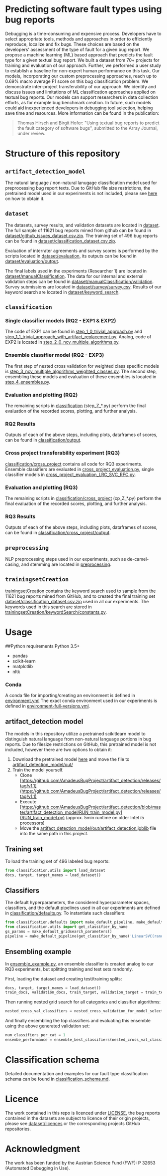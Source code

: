 # Predicting software fault types using bug reports
Debugging is a time-consuming and expensive process.
Developers have to select appropriate tools, methods and approaches in order to efficiently reproduce, localize and fix bugs.
These choices are based on the developers' assessment of the type of fault for a given bug report.
We propose a machine learning (ML) based approach that predicts the fault type for a given textual bug report.
We built a dataset from 70+ projects for training and evaluation of our approach.
Further, we performed a user study to establish a baseline for non-expert human performance on this task.
Our models, incorporating our custom preprocessing approaches, reach up to 0.69% macro average F1 score on this bug classification problem.
We demonstrate inter-project transferability of our approach.
We identify and discuss issues and limitations of ML classification approaches applied on textual bug reports.
Our models can support researchers in data collection efforts, as for example bug benchmark creation.
In future, such models could aid inexperienced developers in debugging tool selection, helping save time and resources.
More information can be found in the publication:
> Thomas Hirsch and Birgit Hofer: "Using textual bug reports to predict the fault category of software bugs", submitted to the Array Journal, under review.

# Structure of this repository
## `artifact_detection_model`
The natural language / non-natural lanugage classification model used for preprocessing bug report texts. 
Due to GitHub file size restrictions, the pretrained model used in our experiments is not included, please see [here](#artifact_detection-model) on how to obtain it.

## `dataset`
The datasets, survey results, and validation datasets are located in [dataset](dataset).
The full sample of 11621 bug reports mined from github can be found in [dataset/github_issues_dataset.csv.zip](dataset/github_issues_dataset.csv.zip).
The training set of 496 bug reports can be found in [dataset/classification_dataset.csv.zip](dataset/classification_dataset.csv.zip).

Evaluation of interrater agreements and survey scores is performed by the scripts located in [dataset/evaluation](dataset/evaluation), its outputs can be found in [dataset/evaluation/output](dataset/evaluation/output).

The final labels used in the experiments (Researcher 1) are located in [dataset/manualClassification](dataset/manualClassification).
The data for our internal and external validation steps can be found in [dataset/manualClassification/validation](dataset/manualClassification/validation).
Survey submissions are located in [dataset/survey/survey.csv](dataset/survey/survey.csv).
Results of our keyword search are located in [dataset/keyword_search](dataset/keyword_search).

## `classification`
### Single classifier models (RQ2 - EXP1 & EXP2)
The code of EXP1 can be found in [step_1_0_trivial_approach.py](classification/step_1_0_trivial_approach.py) and [step_1_1_trivial_approach_with_artifact_replacement.py](classification/step_1_1_trivial_approach_with_artifact_replacement.py).
Analog, code of EXP2 is located in [step_2_0_ncv_multiple_algorithms.py](classification/step_2_0_ncv_multiple_algorithms.py).

### Ensemble classifier model (RQ2 - EXP3)
The first step of nested cross validation for weighted class specific models is [step_3_ncv_multiple_algorithms_weighted_classes.py](classification/step_3_ncv_multiple_algorithms_weighted_classes.py).
The second step, ensembling these models and evaluation of these ensembles is located in [step_4_ensembles.py](classification/step_4_ensembles.py).

### Evaluation and plotting (RQ2)
The remaining scripts in [classification](classification) (step_Z_*.py) perform the final evaluation of the recorded scores, plotting, and further analysis.

### RQ2 Results
Outputs of each of the above steps, including plots, dataframes of scores, can be found in [classification/output](classification/output).

### Cross project transferability experiment (RQ3)
[classification/cross_project](classification/cross_project) contains all code for RQ3 experiments.
Ensemble classifiers are evaluated in [cross_project_evaluation.py](classification/cross_project/cross_project_evaluation.py), single classifier models in [cross_project_evaluation_LRC_SVC_RFC.py](classification/cross_project/cross_project_evaluation_LRC_SVC_RFC.py).

### Evaluation and plotting (RQ3)
The remaining scripts in [classification/cross_project](classification/cross_project) (cp_Z_*.py) perform the final evaluation of the recorded scores, plotting, and further analysis.

### RQ3 Results
Outputs of each of the above steps, including plots, dataframes of scores, can be found in [classification/cross_project/output](classification/cross_project/output).

## `preprocessing`
NLP preprocessing steps used in our experiments, such as de-camel-casing, and stemming are located in [preprocessing](preprocessing).

## `trainingsetCreation`
[trainingsetCreation](trainingsetCreation) contains the keyword search used to sample from the 11621 bug reports mined from GitHub, and to created the final training set [dataset/classification_dataset.csv.zip](dataset/classification_dataset.csv.zip) used in all our experiments.
The keywords used in this search are stored in [trainingsetCreation/keywordSearch/constants.py](trainingsetCreation/keywordSearch/constants.py).

# Usage
##Python requirements
Python 3.5+
* pandas
* scikit-learn
* matplotlib
* nltk

### Conda
A conda file for importing/creating an environment is defined in [environment.yml](environment.yml)
The exact conda environment used in our experiments is defined in [environment-full-versions.yml](environment-full-versions.yml).

## artifact_detection model
The models in this repository utilize a pretrained scikitlearn model to distinguish natural language from non-natural language portions in bug reports.
Due to filesize restrictions on GitHub, this pretrained model is not included, however there are two options to obtain it:
1. Download the pretrained model [here](https://drive.google.com/file/d/1elXrmciHrUuN9_iQYPcnRXx18ZlqMqzt/view?usp=sharing) and move the file to [artifact_detection_model/out/](artifact_detection_model/out/)
2. Train the model yourself.
   - Clone [https://github.com/AmadeusBugProject/artifact_detection/releases/tag/v1.1](https://github.com/AmadeusBugProject/artifact_detection/releases/tag/v1.1)
   - Execute [https://github.com/AmadeusBugProject/artifact_detection/blob/master/artifact_detection_model/RUN_train_model.py](RUN_train_model.py) (approx. 5min runtime on older Intel i5 processors)
   - Move the [artifact_detection_model/out/artifact_detection.joblib](artifact_detection_model/out/artifact_detection.joblib) file into the same path in this project.

## Training set
To load the training set of 496 labeled bug reports:
```python
from classification.utils import load_dataset
docs, target, target_names = load_dataset()
```

## Classifiers
The default hyperparameters, the considered hyperparameter spaces, classifiers, and the default pipelines used in all our experiments are defined in [classification/defaults.py](classification/defaults.py).
To instantiate such classifiers:
```python
from classification.defaults import make_default_pipeline, make_default_gridsearch_parameters
from classification.utils import get_classifier_by_name
gs_params = make_default_gridsearch_parameters()
pipeline = make_default_pipeline(get_classifier_by_name('LinearSVC(random_state=42)'))
```

## Ensembling example
In [ensemble_example.py](ensemble_example.py), an ensemble classifier is created analog to our RQ3 experiments, but splitting training and test sets randomly.

First, loading the dataset and creating test/training splits:
```python
docs, target, target_names = load_dataset()
train_docs, validation_docs, train_target, validation_target = train_test_split(docs, target, test_size=0.2, random_state=42)
```
Then running nested grid search for all categories and classifier algorithms:
```python
nested_cross_val_classifiers = nested_cross_validation_for_model_selection(train_docs, train_target, target_names)
```
And finally ensembling the top classifiers and evaluating this ensemble using the above generated validation set:
```python
num_classifiers_per_cat = 1
ensembe_performance = ensemble_best_classifiers(nested_cross_val_classifiers, num_classifiers_per_cat, train_docs, train_target, validation_docs, validation_target, target_names)
```

# Classification schema
Detailed documentation and examples for our fault type classification schema can be found in [classification_schema.md](classification_schema.md).

# Licence
The work contained in this repo is licenced under [LICENSE](AGPLv3), the bug reports contained in the datasets are subject to licence of their origin projects, please see [dataset/licences](dataset/licences) or the corresponding projects GitHub repositories.

# Acknowledgment
The work has been funded by the Austrian Science Fund (FWF): P 32653 (Automated Debugging in Use).
